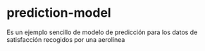 # prediction-model
Es un ejemplo sencillo de modelo de predicción para los datos de satisfacción recogidos por una aerolínea 
